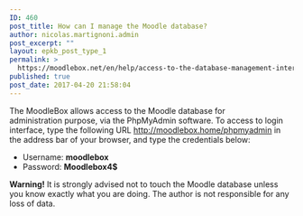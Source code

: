 ```yaml
---
ID: 460
post_title: How can I manage the Moodle database?
author: nicolas.martignoni.admin
post_excerpt: ""
layout: epkb_post_type_1
permalink: >
  https://moodlebox.net/en/help/access-to-the-database-management-interface/
published: true
post_date: 2017-04-20 21:58:04
---
```

The MoodleBox allows access to the Moodle database for administration purpose, via the PhpMyAdmin software. To access to login interface, type the following URL <a href="http://moodlebox.home/phpmyadmin" target="_blank" rel="noopener noreferrer">http://moodlebox.home/phpmyadmin</a> in the address bar of your browser, and type the credentials below:
<ul>
 	<li>Username: <b>moodlebox</b></li>
 	<li>Password: <b>Moodlebox4$</b></li>
</ul>
<b>Warning!</b> It is strongly advised not to touch the Moodle database unless you know exactly what you are doing. The author is not responsible for any loss of data.